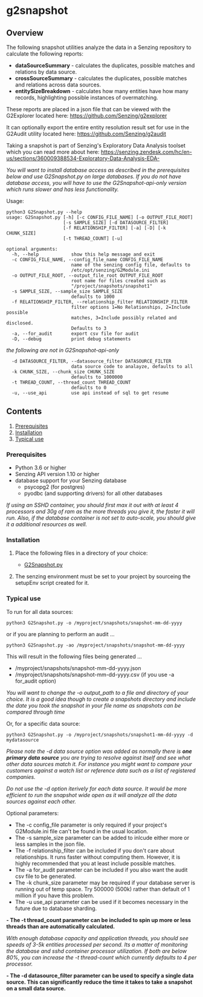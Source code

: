 # g2snapshot

## Overview

The following snapshot utilities analyze the data in a Senzing repository to calculate the following reports:
- **dataSourceSummary** - calculates the duplicates, possible matches and relations by data source.
- **crossSourceSummary** - calculates the duplicates, possible matches and relations across data sources.
- **entitySizeBreakdown** - calculates how many entities have how many records, highlighting possible instances of overmatching.

These reports are placed in a json file that can be viewed with the G2Explorer located 
here: https://github.com/Senzing/g2explorer

It can optionally export the entire entity resolution result set for use in the G2Audit utility located 
here: https://github.com/Senzing/g2audit

Taking a snapshot is part of Senzing's Exploratory Data Analysis toolset which you can read more about here: https://senzing.zendesk.com/hc/en-us/sections/360009388534-Exploratory-Data-Analysis-EDA-

*You will want to install database access as described in the prerequisites below and use G2Snapshot.py on large databases.  If you do not
have database access, you will have to use the G2Snapshot-api-only version which runs slower and has less functionality.*

Usage:

```console
python3 G2Snapshot.py --help
usage: G2Snapshot.py [-h] [-c CONFIG_FILE_NAME] [-o OUTPUT_FILE_ROOT]
                     [-s SAMPLE_SIZE] [-d DATASOURCE_FILTER]
                     [-f RELATIONSHIP_FILTER] [-a] [-D] [-k CHUNK_SIZE]
                     [-t THREAD_COUNT] [-u]

optional arguments:
  -h, --help            show this help message and exit
  -c CONFIG_FILE_NAME, --config_file_name CONFIG_FILE_NAME
                        name of the senzing config file, defaults to
                        /etc/opt/senzing/G2Module.ini
  -o OUTPUT_FILE_ROOT, --output_file_root OUTPUT_FILE_ROOT
                        root name for files created such as
                        "/project/snapshots/snapshot1"
  -s SAMPLE_SIZE, --sample_size SAMPLE_SIZE
                        defaults to 1000
  -f RELATIONSHIP_FILTER, --relationship_filter RELATIONSHIP_FILTER
                        filter options 1=No Relationships, 2=Include possible
                        matches, 3=Include possibly related and disclosed.
                        Defaults to 3
  -a, --for_audit       export csv file for audit
  -D, --debug           print debug statements
```
*the following are not in G2Snapshot-api-only*
```console
  -d DATASOURCE_FILTER, --datasource_filter DATASOURCE_FILTER
                        data source code to analayze, defaults to all
  -k CHUNK_SIZE, --chunk_size CHUNK_SIZE
                        defaults to 1000000
  -t THREAD_COUNT, --thread_count THREAD_COUNT
                        defaults to 0
  -u, --use_api         use api instead of sql to get resume
```

## Contents

1. [Prerequisites](#Prerequisites)
2. [Installation](#Installation)
3. [Typical use](#Typical-use)

### Prerequisites
- Python 3.6 or higher
- Senzing API version 1.10 or higher
- database support for your Senzing database
    - psycopg2 (for postgres)
    - pyodbc (and supporting drivers) for all other databases 

*If using an SSHD container, you should first max it out with at least 4 processors and 30g of ram as the more threads you give it, the faster it will run.  Also, if the database container is not set to 
auto-scale, you should give it a additional resources as well.*

### Installation

1. Place the following files in a directory of your choice:
    - [G2Snapshot.py](G2Snapshot.py) 

2. The senzing environment must be set to your project by sourceing the setupEnv script created for it.


### Typical use

To run for all data sources:
```console
python3 G2Snapshot.py -o /myproject/snapshots/snapshot-mm-dd-yyyy 
```
or if you are planning to perform an audit ...
```console
python3 G2Snapshot.py -ao /myproject/snapshots/snapshot-mm-dd-yyyy
```

This will result in the following files being generated ...
- /myproject/snapshots/snapshot-mm-dd-yyyy.json
- /myproject/snapshots/snapshot-mm-dd-yyyy.csv (if you use -a for_audit option)

*You will want to change the -o output_path to a file and directory of your choice.  It is a good idea though to create a snapshots directory and include the date you took the snapshot in your file name
as snapshots can be compared through time*


Or, for a specific data source:
```console
python3 G2Snapshot.py -o /myproject/snapshots/snapshot1-mm-dd-yyyy -d mydatasource
```

*Please note the -d data source option was added as normally there is **one primary data source** you are trying to resolve against itself 
and see what other data sources match it. For instance you might want to compare your customers against a watch list or reference data such
as a list of registered companies.*

*Do not use the -d option iterively for each data source.   It would be more efficient to run the snapshot wide open as it will analyze
all the data sources against each other.*

Optional parameters:
- The -c config_file parameter is only required if your project's G2Module.ini file can't be found in the usual location.
- The -s sample_size parameter can be added to inlcude either more or less samples in the json file.
- The -f relationship_filter can be included if you don't care about relationships.  It runs faster without computing them.   However, it is highly recommended that you at least include possible matches.
- The -a for_audit parameter can be included if you also want the audit csv file to be generated.
- The -k chunk_size parameter may be required if your database server is running out of temp space. Try 500000 (500k) rather than default of 1 million if you have this problem.
- The -u use_api parameter can be used if it becomes necessary in the future due to database sharding.

**- The -t thread_count parameter can be included to spin up more or less threads than are automatically calculated.**

*With enough database capacity and application threads, you should see speeds of 3-5k entities processed per second.  Its a matter of monitoring the database and sshd container processor utilization. If 
both are below 80%, you can increase the -t thread-count which currently defaults to 4 per processor.*

**- The -d datasource_filter parameter can be used to specify a single data source. This can significantly reduce the time it takes to take a snapshot on a small data source.**

